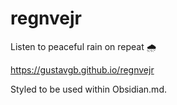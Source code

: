 # regnvejr

Listen to peaceful rain on repeat 🌧️

https://gustavgb.github.io/regnvejr

Styled to be used within Obsidian.md.

